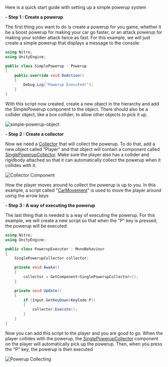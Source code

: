 Here is a quick start guide with setting up a simple powerup system

**- Step 1 : Create a powerup**

The first thing you want to do is create a powerup for you game, whether it be a boost powerup for making your car go faster, or an attack powerup for making your soldier attack twice as fast. For this example, we will just create a simple powerup that displays a message to the console:

```csharp
using Nitro;
using UnityEngine;

public class SimplePowerup : Powerup
{
	public override void DoAction()
	{
		Debug.Log("Powerup Executed!");
	}
}
```
With this script now created, create a new object in the hierarchy and add the SimplePowerup component to the object. There should also be a collider object, like a box collider, to allow other objects to pick it up.

![simple-powerup-object](https://user-images.githubusercontent.com/12601671/118348759-0140e100-b512-11eb-8f74-3f54f44a9b81.PNG)

**- Step 2 : Create a collector**

Now we need a [Collector](xref:Nitro.Collector) that will collect the powerup. To do that, add a new object called "Player" and that object will contain a component called [SinglePowerupCollector](xref:Nitro.SinglePowerupCollector). Make sure the player also has a collider and rigidbody attached so that it can automatically collect the powerup when it collides with it.

![Collector Component](https://user-images.githubusercontent.com/12601671/205415242-47b3dd2b-3b01-4de7-aaa1-4cd42e7e2d02.PNG)

How the player moves around to collect the powerup is up to you. In this example, a script called "[CarMovement](https://github.com/nickc01/Nitro/blob/master/Assets/Scripts/CarMovement.cs)" is used to move the player around using the arrow keys

**- Step 3 : A way of executing the powerup**

The last thing that is needed is a way of executing the powerup. For this example, we will create a new script so that when the "P" key is pressed, the powerup will be executed:
```csharp
using Nitro;
using UnityEngine;

public class PowerupExecuter : MonoBehaviour
{
	SinglePowerupCollector collector;

	private void Awake()
	{
		collector = GetComponent<SinglePowerupCollector>();
	}

	private void Update()
	{
		if (Input.GetKeyDown(KeyCode.P))
		{
			collector.Execute();
		}
	}
}
```

Now you can add this script to the player and you are good to go. When the player collides with the powerup, the [SinglePowerupCollector](xref:Nitro.SinglePowerupCollector) component on the player will automatically pick up the powerup. Then, when you press the "P" key, the powerup is then executed

![Powerup Collecting](https://user-images.githubusercontent.com/12601671/118349033-c344bc80-b513-11eb-84db-abd876eac4f5.gif)